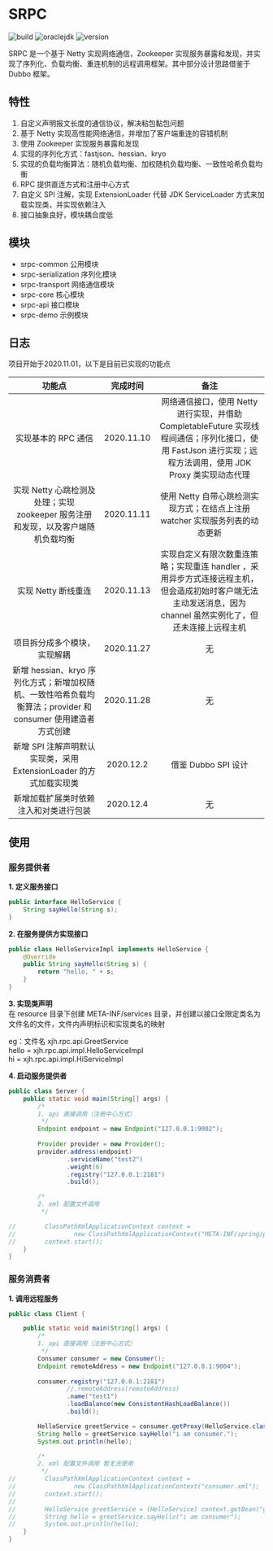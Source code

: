 # SRPC
![build](https://img.shields.io/badge/build-passing-brightgreen) ![oraclejdk](https://img.shields.io/badge/oraclejdk-1.8-red) ![version](https://img.shields.io/badge/version-2.0-blue)  

SRPC 是一个基于 Netty 实现网络通信，Zookeeper 实现服务暴露和发现，并实现了序列化、负载均衡、重连机制的远程调用框架。其中部分设计思路借鉴于 Dubbo 框架。  

## 特性
1. 自定义声明报文长度的通信协议，解决粘包黏包问题  
2. 基于 Netty 实现高性能网络通信，并增加了客户端重连的容错机制  
3. 使用 Zookeeper 实现服务暴露和发现  
4. 实现的序列化方式：fastjson、hessian、kryo   
5. 实现的负载均衡算法：随机负载均衡、加权随机负载均衡、一致性哈希负载均衡   
6. RPC 提供直连方式和注册中心方式  
7. 自定义 SPI 注解，实现 ExtensionLoader 代替 JDK ServiceLoader 方式来加载实现类，并实现依赖注入    
8. 接口抽象良好，模块耦合度低  


## 模块
- srpc-common 公用模块  
- srpc-serialization 序列化模块  
- srpc-transport 网络通信模块  
- srpc-core 核心模块  
- srpc-api 接口模块  
- srpc-demo 示例模块  


## 日志
项目开始于2020.11.01，以下是目前已实现的功能点  

|        功能点       |  完成时间   |  备注  |
| :----------------: | :--------: | :------------------: | 
| 实现基本的 RPC 通信 | 2020.11.10 | 网络通信接口，使用 Netty 进行实现，并借助 CompletableFuture 实现线程间通信；序列化接口，使用 FastJson 进行实现；远程方法调用，使用 JDK Proxy 类实现动态代理 |
| 实现 Netty 心跳检测及处理；实现 zookeeper 服务注册和发现，以及客户端随机负载均衡 | 2020.11.11 | 使用 Netty 自带心跳检测实现方式；在结点上注册 watcher 实现服务列表的动态更新 |  
| 实现 Netty 断线重连 | 2020.11.13 | 实现自定义有限次数重连策略；实现重连 handler ，采用异步方式连接远程主机，但会造成初始时客户端无法主动发送消息，因为 channel 虽然实例化了，但还未连接上远程主机 |
| 项目拆分成多个模块，实现解耦 | 2020.11.27 | 无 |
| 新增 hessian、kryo 序列化方式；新增加权随机、一致性哈希负载均衡算法；provider 和 consumer 使用建造者方式创建 | 2020.11.28 | 无 |
| 新增 SPI 注解声明默认实现类，采用 ExtensionLoader 的方式加载实现类 | 2020.12.2 | 借鉴 Dubbo SPI 设计 |
| 新增加载扩展类时依赖注入和对类进行包装 | 2020.12.4 | 无 |

## 使用
### 服务提供者
**1. 定义服务接口**  
```java
public interface HelloService {
    String sayHello(String s);
}
```

**2. 在服务提供方实现接口**  
```java
public class HelloServiceImpl implements HelloService {
    @Override
    public String sayHello(String s) {
        return "hello, " + s;
    }
}
```

**3. 实现类声明**  
在 resource 目录下创建 META-INF/services 目录，并创建以接口全限定类名为文件名的文件，文件内声明标识和实现类名的映射   

eg：文件名 xjh.rpc.api.GreetService   
hello = xjh.rpc.api.impl.HelloServiceImpl  
hi = xjh.rpc.api.impl.HiServiceImpl  

**4. 启动服务提供者**  
```java
public class Server {
    public static void main(String[] args) {
        /*
        1. api 直接调用（注册中心方式）
         */
        Endpoint endpoint = new Endpoint("127.0.0.1:9002");
        
        Provider provider = new Provider();
        provider.address(endpoint)
                .serviceName("test2")
                .weight(6)
                .registry("127.0.0.1:2181")
                .build();

        /*
        2. xml 配置文件调用
         */

//        ClassPathXmlApplicationContext context =
//                new ClassPathXmlApplicationContext("META-INF/spring/provider.xml");
//        context.start();
    }
}
```

### 服务消费者
**1. 调用远程服务**  
```java
public class Client {

    public static void main(String[] args) {
        /*
        1. api 直接调用（注册中心方式）
         */
        Consumer consumer = new Consumer();
        Endpoint remoteAddress = new Endpoint("127.0.0.1:9004");
        
        consumer.registry("127.0.0.1:2181")
                //.remoteAddress(remoteAddress)
                .name("test1")
                .loadBalance(new ConsistentHashLoadBalance())
                .build();

        HelloService greetService = consumer.getProxy(HelloService.class);
        String hello = greetService.sayHello("i am consumer.");
        System.out.println(hello);

        /*
        2. xml 配置文件调用 暂无法使用
         */
//        ClassPathXmlApplicationContext context =
//                new ClassPathXmlApplicationContext("consumer.xml");
//        context.start();
//
//        HelloService greetService = (HelloService) context.getBean("greetService");
//        String hello = greetService.sayHello("i am consumer");
//        System.out.println(hello);
    }
}
```